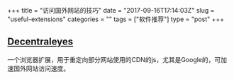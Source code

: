 +++
title = "访问国外网站的技巧"
date = "2017-09-16T17:14:03Z"
slug = "useful-extensions"
categories = ""
tags = ["软件推荐"]
type = "post"
+++

## [Decentraleyes](https://github.com/Synzvato/decentraleyes)

一个浏览器扩展，用于重定向部分网站使用的CDN的js，尤其是Google的，可加速国外网站访问速度。